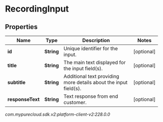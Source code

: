 # RecordingInput


## Properties

| Name | Type | Description | Notes |
| ------------ | ------------- | ------------- | ------------- |
| **id** | **String** | Unique identifier for the input. |  [optional] |
| **title** | **String** | The main text displayed for the input field(s). |  [optional] |
| **subtitle** | **String** | Additional text providing more details about the input field(s). |  [optional] |
| **responseText** | **String** | Text response from end customer. |  [optional] |




_com.mypurecloud.sdk.v2:platform-client-v2:228.0.0_
